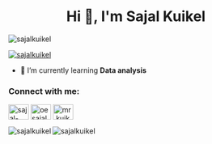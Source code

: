 <h1 align="center">Hi 👋, I'm Sajal Kuikel</h1>

<p align="left"> <img src="https://komarev.com/ghpvc/?username=sajalkuikel&label=Profile%20views&color=0e75b6&style=flat" alt="sajalkuikel" /> </p>

<p align="left"> <a href="https://github.com/ryo-ma/github-profile-trophy"><img src="https://github-profile-trophy.vercel.app/?username=sajalkuikel" alt="sajalkuikel" /></a> </p>


- 🌱 I’m currently learning **Data analysis**


<h3 align="left">Connect with me:</h3>
<p align="left">
<a href="https://linkedin.com/in/sajal-kuikel-a745341a5" target="blank"><img align="center" src="https://cdn.jsdelivr.net/npm/simple-icons@3.0.1/icons/linkedin.svg" alt="sajal-kuikel-a745341a5" height="30" width="40" /></a>
<a href="https://fb.com/oesajal" target="blank"><img align="center" src="https://cdn.jsdelivr.net/npm/simple-icons@3.0.1/icons/facebook.svg" alt="oesajal" height="30" width="40" /></a>
<a href="https://instagram.com/mr.kuikel" target="blank"><img align="center" src="https://cdn.jsdelivr.net/npm/simple-icons@3.0.1/icons/instagram.svg" alt="mr.kuikel" height="30" width="40" /></a>
</p>


<p><img align="left" src="https://github-readme-stats.vercel.app/api/top-langs?username=sajalkuikel&show_icons=true&locale=en&layout=compact" alt="sajalkuikel" /></p>


<p><img align="center" src="https://github-readme-streak-stats.herokuapp.com/?user=sajalkuikel&" alt="sajalkuikel" /></p>
